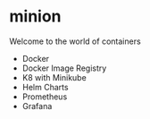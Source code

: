 # minion
Welcome to the world of containers
* Docker
* Docker Image Registry
* K8 with Minikube
* Helm Charts
* Prometheus
* Grafana

